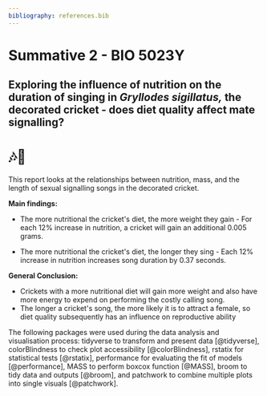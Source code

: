 ```yaml
---
bibliography: references.bib
---
```


# Summative 2 - BIO 5023Y

## Exploring the influence of nutrition on the duration of singing in *Gryllodes sigillatus,* the decorated cricket - does diet quality affect mate signalling?

# 🎶🦗

This report looks at the relationships between nutrition, mass, and the length of sexual signalling songs in the decorated cricket.

**Main findings:**

-   The more nutritional the cricket's diet, the more weight they gain - For each 12% increase in nutrition, a cricket will gain an additional 0.005 grams.

-   The more nutritional the cricket's diet, the longer they sing - Each 12% increase in nutrition increases song duration by 0.37 seconds.

**General Conclusion:**

-   Crickets with a more nutritional diet will gain more weight and also have more energy to expend on performing the costly calling song.
-   The longer a cricket's song, the more likely it is to attract a female, so diet quality subsequently has an influence on reproductive ability

The following packages were used during the data analysis and visualisation process: tidyverse to transform and present data [@tidyverse], colorBlindness to check plot accessibility [@colorBlindness], rstatix for statistical tests [@rstatix], performance for evaluating the fit of models [@performance], MASS to perform boxcox function [@MASS], broom to tidy data and outputs [@broom], and patchwork to combine multiple plots into single visuals [@patchwork].


